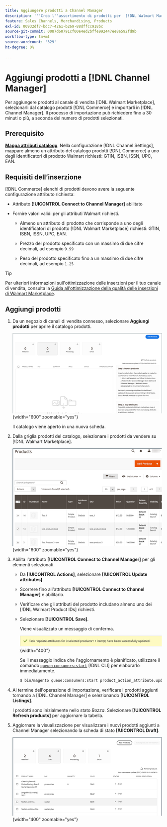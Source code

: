```yaml
---
title: Aggiungere prodotti a Channel Manager
description: '''Crea l''assortimento di prodotti per  [!DNL Walmart Marketplace] vendite aggiungendo i prodotti dal catalogo al canale di vendita configurato in Channel Manager.'''
feature: Sales Channels, Merchandising, Products
exl-id: 00932df7-bdc7-42a1-b269-88dffcc918bc
source-git-commit: 0087d60791cf00e4ed2bffe992447ee8e592fd9b
workflow-type: tm+mt
source-wordcount: '329'
ht-degree: 0%

---
```



# Aggiungi prodotti a [!DNL Channel Manager]

Per aggiungere prodotti al canale di vendita [!DNL Walmart Marketplace], selezionarli dal catalogo prodotti [!DNL Commerce] e importarli in [!DNL Channel Manager].
Il processo di importazione può richiedere fino a 30 minuti o più, a seconda del numero di prodotti selezionati.

## Prerequisito

**[Mappa attributi catalogo](map-catalog-attributes.md)**. Nella configurazione [!DNL Channel Settings], mappare almeno un attributo del catalogo prodotti [!DNL Commerce] a uno degli identificatori di prodotto Walmart richiesti: GTIN, ISBN, ISSN, UPC, EAN.

## Requisiti dell’inserzione

[!DNL Commerce] elenchi di prodotti devono avere la seguente configurazione attributo richiesta:

- Attributo **[!UICONTROL Connect to Channel Manager]** abilitato

- Fornire valori validi per gli attributi Walmart richiesti.

   - Almeno un attributo di prodotto che corrisponde a uno degli identificatori di prodotto [!DNL Walmart Marketplace] richiesti: GTIN, ISBN, ISSN, UPC, EAN.

   - Prezzo del prodotto specificato con un massimo di due cifre decimali, ad esempio `9.99`

   - Peso del prodotto specificato fino a un massimo di due cifre decimali, ad esempio `1.25`

>[!TIP]
>
>Per ulteriori informazioni sull&#39;ottimizzazione delle inserzioni per il tuo canale di vendita, consulta la [Guida all&#39;ottimizzazione della qualità delle inserzioni di Walmart Marketplace](https://marketplace.walmart.com/wp-content/uploads/2020/09/WMP_listing_quality_optimization_guide.pdf).

## Aggiungi prodotti

1. Da un negozio di canali di vendita connesso, selezionare **Aggiungi prodotti** per aprire il catalogo prodotti.

   ![Aggiungi prodotti all&#39;archivio del canale di vendita](assets/add-initial-products-to-connected-channel.png){width="600" zoomable="yes"}

   Il catalogo viene aperto in una nuova scheda.

1. Dalla griglia prodotti del catalogo, selezionare i prodotti da vendere su [!DNL Walmart Marketplace].

   ![Invia prodotti allo store del canale di vendita](assets/select-products-from-catalog.png){width="600" zoomable="yes"}

1. Abilita l&#39;attributo **[!UICONTROL Connect to Channel Manager]** per gli elementi selezionati.

   - Da **[!UICONTROL Actions]**, selezionare **[!UICONTROL Update attributes]**.

   - Scorrere fino all&#39;attributo **[!UICONTROL Connect to Channel Manager]** e abilitarlo.

   - Verificare che gli attributi del prodotto includano almeno uno dei [!DNL Walmart Product IDs] richiesti.

   - Selezionare **[!UICONTROL Save]**.

     Viene visualizzato un messaggio di conferma.

     ![Messaggio di conferma dell&#39;importazione dei prodotti dal catalogo al canale di vendita](assets/product-import-from-catalog-confirmation.png){width="400"}

     Se il messaggio indica che l&#39;aggiornamento è pianificato, utilizzare il comando [`queue:consumers:start`](https://experienceleague.adobe.com/docs/commerce-operations/configuration-guide/cli/start-message-queues.html) [!DNL CLI] per elaborarlo immediatamente.

     ```bash
     $ bin/magento queue:consumers:start product_action_attribute.update
     ```

1. Al termine dell&#39;operazione di importazione, verificare i prodotti aggiunti tornando a [!DNL Channel Manager] e selezionando **[!UICONTROL Listings]**.

   I prodotti sono inizialmente nello stato *Bozza*. Selezionare **[!UICONTROL Refresh products]** per aggiornare la tabella.

1. Aggiornare la visualizzazione per visualizzare i nuovi prodotti aggiunti a Channel Manager selezionando la scheda di stato **[!UICONTROL Draft]**.

   ![Prodotti importati nel canale di vendita connesso](assets/products-in-marketplace-sales-channel.png){width="400" zoomable="yes"}


